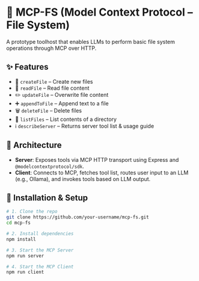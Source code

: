 # 🧠 MCP-FS (Model Context Protocol – File System)

A prototype toolhost that enables LLMs to perform basic file system operations through MCP over HTTP.

## ✨ Features

- 📄 `createFile` – Create new files
- 📖 `readFile` – Read file content
- ✏️ `updateFile` – Overwrite file content
- ➕ `appendToFile` – Append text to a file
- 🗑️ `deleteFile` – Delete files
- 📂 `listFiles` – List contents of a directory
- ℹ️ `describeServer` – Returns server tool list & usage guide

## 🧩 Architecture

- **Server**: Exposes tools via MCP HTTP transport using Express and `@modelcontextprotocol/sdk`.
- **Client**: Connects to MCP, fetches tool list, routes user input to an LLM (e.g., Ollama), and invokes tools based on LLM output.

## 🔧 Installation & Setup

```bash
# 1. Clone the repo
git clone https://github.com/your-username/mcp-fs.git
cd mcp-fs

# 2. Install dependencies
npm install

# 3. Start the MCP Server
npm run server

# 4. Start the MCP Client
npm run client
```
